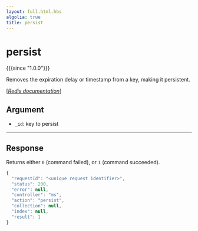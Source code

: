 ```yaml
---
layout: full.html.hbs
algolia: true
title: persist
---
```



# persist

{{{since "1.0.0"}}}

Removes the expiration delay or timestamp from a key, making it persistent.

[[_Redis documentation_]](https://redis.io/commands/persist)


## Argument

* `_id`: key to persist

---

## Response

Returns either `0` (command failed), or `1` (command succeeded).

```javascript
{
  "requestId": "<unique request identifier>",
  "status": 200,
  "error": null,
  "controller": "ms",
  "action": "persist",
  "collection": null,
  "index": null,
  "result": 1
}
```
